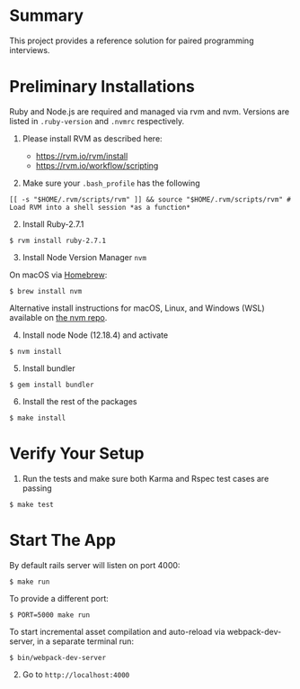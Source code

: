 # Summary

This project provides a reference solution for paired programming interviews.

# Preliminary Installations

Ruby and Node.js are required and managed via rvm and nvm. Versions are listed in `.ruby-version` and `.nvmrc` respectively.

1. Please install RVM as described here:

   - https://rvm.io/rvm/install
   - https://rvm.io/workflow/scripting

2. Make sure your `.bash_profile` has the following

```
[[ -s "$HOME/.rvm/scripts/rvm" ]] && source "$HOME/.rvm/scripts/rvm" # Load RVM into a shell session *as a function*
```

2. Install Ruby-2.7.1

```
$ rvm install ruby-2.7.1
```

3. Install Node Version Manager `nvm`

On macOS via [Homebrew](https://brew.sh/):

```
$ brew install nvm
```

Alternative install instructions for macOS, Linux, and Windows (WSL) available on [the nvm repo](https://github.com/nvm-sh/nvm#install-script).

4. Install node Node (12.18.4) and activate

```
$ nvm install
```

5. Install bundler

```
$ gem install bundler
```

6. Install the rest of the packages

```
$ make install
```

# Verify Your Setup

1. Run the tests and make sure both Karma and Rspec test cases are passing

```
$ make test
```

# Start The App

By default rails server will listen on port 4000:

    $ make run

To provide a different port:

    $ PORT=5000 make run

To start incremental asset compilation and auto-reload via webpack-dev-server, in a separate
terminal run:

    $ bin/webpack-dev-server


2. Go to `http://localhost:4000`
